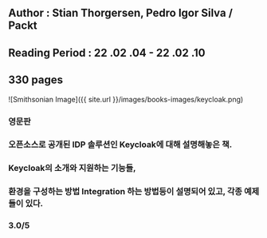 ## Author : Stian Thorgersen, Pedro Igor Silva  / Packt

## Reading Period : 22 .02 .04 - 22 .02 .10

## 330 pages

![Smithsonian Image]({{ site.url }}/images/books-images/keycloak.png)

### 영문판

### 오픈소스로 공개된 IDP 솔루션인 Keycloak에 대해 설명해놓은 책.

### Keycloak의 소개와 지원하는 기능들, 

### 환경을 구성하는 방법 Integration 하는 방법등이 설명되어 있고, 각종 예제들이 있다.

### 3.0/5
